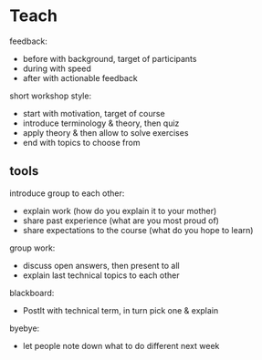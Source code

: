 # Teach

feedback:
- before with background, target of participants
- during with speed
- after with actionable feedback

short workshop style:
- start with motivation, target of course
- introduce terminology & theory, then quiz
- apply theory & then allow to solve exercises
- end with topics to choose from

## tools

introduce group to each other:
  - explain work (how do you explain it to your mother)
  - share past experience (what are you most proud of)
  - share expectations to the course (what do you hope to learn)

group work:
- discuss open answers, then present to all
- explain last technical topics to each other

blackboard:
- PostIt with technical term, in turn pick one & explain

byebye:
- let people note down what to do different next week
